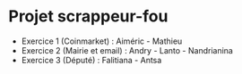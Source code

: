 # Projet scrappeur-fou

- Exercice 1 (Coinmarket) : Aiméric - Mathieu
- Exercice 2 (Mairie et email) : Andry - Lanto - Nandrianina
- Exercice 3 (Député) : Falitiana - Antsa
